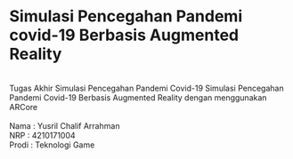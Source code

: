 # <b>Simulasi Pencegahan Pandemi covid-19 Berbasis Augmented Reality</b>
<br>
Tugas Akhir Simulasi Pencegahan Pandemi Covid-19 Simulasi Pencegahan Pandemi Covid-19 Berbasis Augmented Reality dengan menggunakan ARCore
<br>
<br>Nama : Yusril Chalif Arrahman
<br>NRP : 4210171004
<br>Prodi : Teknologi Game
